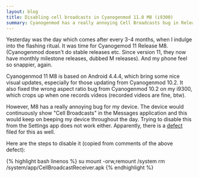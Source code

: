 ```yaml
---
layout: blog
title: Disabling cell broadcasts in Cyanogenmod 11.0 M8 (i9300)
summary: Cyanogenmod has a really annoying Cell Broadcasts bug in Release 11 M8. Here's how to disable it
---
```


Yesterday was the day which comes after every 3-4 months, when I indulge into the flashing ritual. It was time for Cyanogemod 11 Release M8. (Cyanogenmod doesn't do stable releases etc. Since version 11, they now have monthly milestone releases, dubbed M releases). And my phone feel so snappier, again.

Cyanogenmod 11 M8 is based on Android 4.4.4, which bring some nice visual updates, especially for those updating from Cyanogenmod 10.2. It also fixed the wrong aspect ratio bug from Cyanogenmod 10.2 on my i9300, which crops up when one records videos (recorded videos are fine, btw).

However, M8 has a really annoying bug for my device. The device would continuously show "Cell Broadcasts" in the Messages application and this would keep on beeping my device throughout the day. Trying to disable this from the Settings app does not work either. Apparently, there is a [defect](https://jira.cyanogenmod.org/browse/CYAN-2103) filed for this as well.

Here are the steps to disable it (copied from comments of the above defect):

{% highlight bash linenos %}
su
mount -orw,remount /system
rm /system/app/CellBroadcastReceiver.apk
{% endhighlight %}